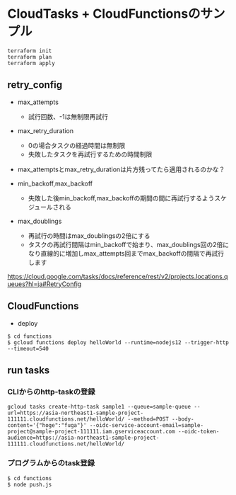 # CloudTasks + CloudFunctionsのサンプル

```shell
terraform init
terraform plan
terraform apply
```

## retry_config
- max_attempts
    - 試行回数、-1は無制限再試行

- max_retry_duration
    - 0の場合タスクの経過時間は無制限
    - 失敗したタスクを再試行するための時間制限

- max_attemptsとmax_retry_durationは片方残ってたら適用されるのかな？

- min_backoff,max_backoff
    - 失敗した後min_backoff,max_backoffの期間の間に再試行するようスケジュールされる

- max_doublings
    - 再試行の時間はmax_doublingsの2倍にする
    - タスクの再試行間隔はmin_backoffで始まり、max_doublings回の2倍になり直線的に増加しmax_attempts回までmax_backoffの間隔で再試行します

https://cloud.google.com/tasks/docs/reference/rest/v2/projects.locations.queues?hl=ja#RetryConfig


## CloudFunctions

- deploy

```
$ cd functions
$ gcloud functions deploy helloWorld --runtime=nodejs12 --trigger-http --timeout=540
```

## run tasks
### CLIからのhttp-taskの登録

```shell
gcloud tasks create-http-task sample1 --queue=sample-queue --url=https://asia-northeast1-sample-project-111111.cloudfunctions.net/helloWorld/ --method=POST --body-content='{"hoge":"fuga"}' --oidc-service-account-email=sample-project@sample-project-111111.iam.gserviceaccount.com --oidc-token-audience=https://asia-northeast1-sample-project-111111.cloudfunctions.net/helloWorld/
```

### プログラムからのtask登録

```
$ cd functions
$ node push.js
```
